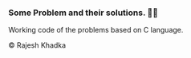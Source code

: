 ### Some Problem and their solutions. 👩‍💻
Working code of the problems based on C language.

© Rajesh Khadka
